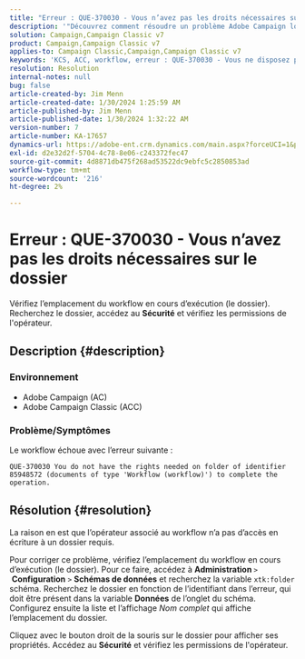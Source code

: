 ```yaml
---
title: "Erreur : QUE-370030 - Vous n’avez pas les droits nécessaires sur le dossier"
description: '"Découvrez comment résoudre un problème Adobe Campaign lorsque le workflow échoue avec un message "Erreur : QUE-370030 - Vous n’avez pas les droits nécessaires sur le dossier."'
solution: Campaign,Campaign Classic v7
product: Campaign,Campaign Classic v7
applies-to: Campaign Classic,Campaign,Campaign Classic v7
keywords: 'KCS, ACC, workflow, erreur : QUE-370030 - Vous ne disposez pas des droits nécessaires sur le dossier, Adobe Campaign Classic, le dépannage, Adobe Campaign'
resolution: Resolution
internal-notes: null
bug: false
article-created-by: Jim Menn
article-created-date: 1/30/2024 1:25:59 AM
article-published-by: Jim Menn
article-published-date: 1/30/2024 1:32:22 AM
version-number: 7
article-number: KA-17657
dynamics-url: https://adobe-ent.crm.dynamics.com/main.aspx?forceUCI=1&pagetype=entityrecord&etn=knowledgearticle&id=7bcf7580-0ebf-ee11-9079-6045bd006268
exl-id: d2e32d2f-5704-4c78-8e06-c243372fec47
source-git-commit: 4d8871db475f268ad53522dc9ebfc5c2850853ad
workflow-type: tm+mt
source-wordcount: '216'
ht-degree: 2%

---
```


# Erreur : QUE-370030 - Vous n’avez pas les droits nécessaires sur le dossier


Vérifiez l’emplacement du workflow en cours d’exécution (le dossier). Recherchez le dossier, accédez au <b>Sécurité</b> et vérifiez les permissions de l&#39;opérateur.

## Description {#description}


### <b>Environnement</b>

- Adobe Campaign (AC)
- Adobe Campaign Classic (ACC)


### <b>Problème/Symptômes</b>

Le workflow échoue avec l’erreur suivante :


```
QUE-370030 You do not have the rights needed on folder of identifier 85948572 (documents of type 'Workflow (workflow)') to complete the operation.
```



## Résolution {#resolution}


La raison en est que l’opérateur associé au workflow n’a pas d’accès en écriture à un dossier requis.

Pour corriger ce problème, vérifiez l’emplacement du workflow en cours d’exécution (le dossier). Pour ce faire, accédez à <b>Administration </b>`>`  <b>Configuration</b> `>`  <b>Schémas de données</b> et recherchez la variable `xtk:folder` schéma. Recherchez le dossier en fonction de l’identifiant dans l’erreur, qui doit être présent dans la variable <b>Données</b> de l’onglet du schéma. Configurez ensuite la liste et l’affichage *Nom complet* qui affiche l’emplacement du dossier.

Cliquez avec le bouton droit de la souris sur le dossier pour afficher ses propriétés. Accédez au <b>Sécurité</b> et vérifiez les permissions de l&#39;opérateur.
